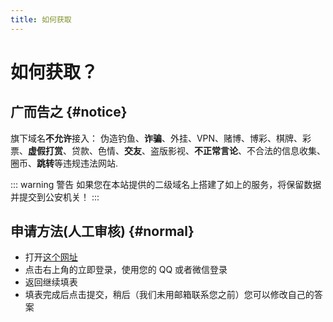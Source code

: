 ```yaml
---
title: 如何获取
---
```


# 如何获取？

## 广而告之 {#notice}

旗下域名**不允许**接入：
伪造钓鱼、**诈骗**、外挂、VPN、赌博、博彩、棋牌、彩票、**虚假打赏**、贷款、色情、**交友**、盗版影视、**不正常言论**、不合法的信息收集、圈币、**跳转**等违规违法网站.

::: warning 警告
如果您在本站提供的二级域名上搭建了如上的服务，将保留数据并提交到公安机关！
:::

## 申请方法(人工审核) {#normal}

- 打开[这个网址](https://docs.qq.com/form/page/DT2hXZHd5eW1HdWJD)
- 点击右上角的立即登录，使用您的 QQ 或者微信登录
- 返回继续填表
- 填表完成后点击提交，稍后（我们未用邮箱联系您之前）您可以修改自己的答案
